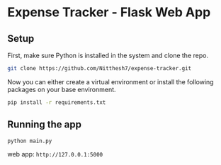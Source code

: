 # Expense Tracker - Flask Web App

## Setup
First, make sure Python is installed in the system and clone the repo.

```bash
git clone https://github.com/Nitthesh7/expense-tracker.git
```

Now you can either create a virtual environment or install the following packages on your base environment. 

```bash 
pip install -r requirements.txt
```

## Running the app
```bash
python main.py
```

web app: `http://127.0.0.1:5000`